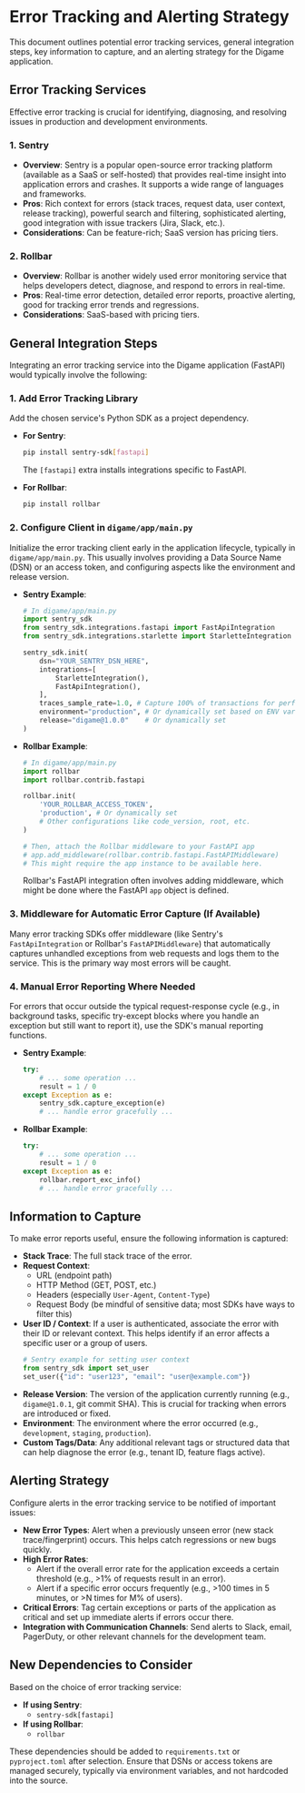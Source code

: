 # Error Tracking and Alerting Strategy

This document outlines potential error tracking services, general integration steps, key information to capture, and an alerting strategy for the Digame application.

## Error Tracking Services

Effective error tracking is crucial for identifying, diagnosing, and resolving issues in production and development environments.

### 1. Sentry

-   **Overview**: Sentry is a popular open-source error tracking platform (available as a SaaS or self-hosted) that provides real-time insight into application errors and crashes. It supports a wide range of languages and frameworks.
-   **Pros**: Rich context for errors (stack traces, request data, user context, release tracking), powerful search and filtering, sophisticated alerting, good integration with issue trackers (Jira, Slack, etc.).
-   **Considerations**: Can be feature-rich; SaaS version has pricing tiers.

### 2. Rollbar

-   **Overview**: Rollbar is another widely used error monitoring service that helps developers detect, diagnose, and respond to errors in real-time.
-   **Pros**: Real-time error detection, detailed error reports, proactive alerting, good for tracking error trends and regressions.
-   **Considerations**: SaaS-based with pricing tiers.

## General Integration Steps

Integrating an error tracking service into the Digame application (FastAPI) would typically involve the following:

### 1. Add Error Tracking Library

Add the chosen service's Python SDK as a project dependency.

-   **For Sentry**:
    ```bash
    pip install sentry-sdk[fastapi]
    ```
    The `[fastapi]` extra installs integrations specific to FastAPI.

-   **For Rollbar**:
    ```bash
    pip install rollbar
    ```

### 2. Configure Client in `digame/app/main.py`

Initialize the error tracking client early in the application lifecycle, typically in `digame/app/main.py`. This usually involves providing a Data Source Name (DSN) or an access token, and configuring aspects like the environment and release version.

-   **Sentry Example**:
    ```python
    # In digame/app/main.py
    import sentry_sdk
    from sentry_sdk.integrations.fastapi import FastApiIntegration
    from sentry_sdk.integrations.starlette import StarletteIntegration

    sentry_sdk.init(
        dsn="YOUR_SENTRY_DSN_HERE",
        integrations=[
            StarletteIntegration(),
            FastApiIntegration(),
        ],
        traces_sample_rate=1.0, # Capture 100% of transactions for performance monitoring (adjust as needed)
        environment="production", # Or dynamically set based on ENV var
        release="digame@1.0.0"    # Or dynamically set
    )
    ```

-   **Rollbar Example**:
    ```python
    # In digame/app/main.py
    import rollbar
    import rollbar.contrib.fastapi

    rollbar.init(
        'YOUR_ROLLBAR_ACCESS_TOKEN',
        'production', # Or dynamically set
        # Other configurations like code_version, root, etc.
    )

    # Then, attach the Rollbar middleware to your FastAPI app
    # app.add_middleware(rollbar.contrib.fastapi.FastAPIMiddleware)
    # This might require the app instance to be available here.
    ```
    Rollbar's FastAPI integration often involves adding middleware, which might be done where the FastAPI `app` object is defined.

### 3. Middleware for Automatic Error Capture (If Available)

Many error tracking SDKs offer middleware (like Sentry's `FastApiIntegration` or Rollbar's `FastAPIMiddleware`) that automatically captures unhandled exceptions from web requests and logs them to the service. This is the primary way most errors will be caught.

### 4. Manual Error Reporting Where Needed

For errors that occur outside the typical request-response cycle (e.g., in background tasks, specific try-except blocks where you handle an exception but still want to report it), use the SDK's manual reporting functions.

-   **Sentry Example**:
    ```python
    try:
        # ... some operation ...
        result = 1 / 0
    except Exception as e:
        sentry_sdk.capture_exception(e)
        # ... handle error gracefully ...
    ```

-   **Rollbar Example**:
    ```python
    try:
        # ... some operation ...
        result = 1 / 0
    except Exception as e:
        rollbar.report_exc_info()
        # ... handle error gracefully ...
    ```

## Information to Capture

To make error reports useful, ensure the following information is captured:

-   **Stack Trace**: The full stack trace of the error.
-   **Request Context**:
    -   URL (endpoint path)
    -   HTTP Method (GET, POST, etc.)
    -   Headers (especially `User-Agent`, `Content-Type`)
    -   Request Body (be mindful of sensitive data; most SDKs have ways to filter this)
-   **User ID / Context**: If a user is authenticated, associate the error with their ID or relevant context. This helps identify if an error affects a specific user or a group of users.
    ```python
    # Sentry example for setting user context
    from sentry_sdk import set_user
    set_user({"id": "user123", "email": "user@example.com"})
    ```
-   **Release Version**: The version of the application currently running (e.g., `digame@1.0.1`, git commit SHA). This is crucial for tracking when errors are introduced or fixed.
-   **Environment**: The environment where the error occurred (e.g., `development`, `staging`, `production`).
-   **Custom Tags/Data**: Any additional relevant tags or structured data that can help diagnose the error (e.g., tenant ID, feature flags active).

## Alerting Strategy

Configure alerts in the error tracking service to be notified of important issues:

-   **New Error Types**: Alert when a previously unseen error (new stack trace/fingerprint) occurs. This helps catch regressions or new bugs quickly.
-   **High Error Rates**:
    -   Alert if the overall error rate for the application exceeds a certain threshold (e.g., >1% of requests result in an error).
    -   Alert if a specific error occurs frequently (e.g., >100 times in 5 minutes, or >N times for M% of users).
-   **Critical Errors**: Tag certain exceptions or parts of the application as critical and set up immediate alerts if errors occur there.
-   **Integration with Communication Channels**: Send alerts to Slack, email, PagerDuty, or other relevant channels for the development team.

## New Dependencies to Consider

Based on the choice of error tracking service:

-   **If using Sentry**:
    -   `sentry-sdk[fastapi]`
-   **If using Rollbar**:
    -   `rollbar`

These dependencies should be added to `requirements.txt` or `pyproject.toml` after selection. Ensure that DSNs or access tokens are managed securely, typically via environment variables, and not hardcoded into the source.

